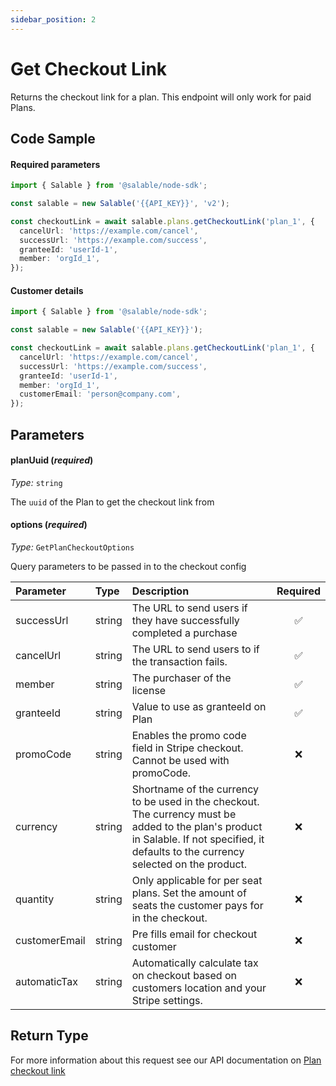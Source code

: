 ```yaml
---
sidebar_position: 2
---
```


# Get Checkout Link

Returns the checkout link for a plan. This endpoint will only work for paid Plans.

## Code Sample

#### Required parameters

```typescript
import { Salable } from '@salable/node-sdk';

const salable = new Salable('{{API_KEY}}', 'v2');

const checkoutLink = await salable.plans.getCheckoutLink('plan_1', {
  cancelUrl: 'https://example.com/cancel',
  successUrl: 'https://example.com/success',
  granteeId: 'userId-1',
  member: 'orgId_1',
});
```

#### Customer details

```typescript
import { Salable } from '@salable/node-sdk';

const salable = new Salable('{{API_KEY}}');

const checkoutLink = await salable.plans.getCheckoutLink('plan_1', {
  cancelUrl: 'https://example.com/cancel',
  successUrl: 'https://example.com/success',
  granteeId: 'userId-1',
  member: 'orgId_1',
  customerEmail: 'person@company.com',
});
```

## Parameters

#### planUuid (_required_)

_Type:_ `string`

The `uuid` of the Plan to get the checkout link from

#### options (_required_)

_Type:_ `GetPlanCheckoutOptions`

Query parameters to be passed in to the checkout config

| **Parameter** | **Type** | **Description** | **Required** |
| :------------ |:------| :---------------------------------------------------------------------------------------------------------------------------------------------------------------------------------------- | :----------: |
| successUrl    | string |  The URL to send users if they have successfully completed a purchase                                                                                                                      |      ✅       |
| cancelUrl     |string | The URL to send users to if the transaction fails.                                                                                                                                        |      ✅       |
| member        | string |The purchaser of the license                                                                                                                                                              |      ✅       |
| granteeId     | string |Value to use as granteeId on Plan                                                                                                                                                         |      ✅       |
| promoCode     | string |Enables the promo code field in Stripe checkout. Cannot be used with promoCode.                                                                                                           |      ❌       |
| currency      | string |Shortname of the currency to be used in the checkout. The currency must be added to the plan's product in Salable. If not specified, it defaults to the currency selected on the product. |      ❌       |
| quantity      | string |Only applicable for per seat plans. Set the amount of seats the customer pays for in the checkout.                                                                                        |      ❌       |
| customerEmail | string |Pre fills email for checkout customer                                                                                                                                                     |      ❌       |
| automaticTax  | string |Automatically calculate tax on checkout based on customers location and your Stripe settings.                                                                                             |      ❌       |

## Return Type

For more information about this request see our API documentation on [Plan checkout link](https://docs.salable.app/api#tag/Plans/operation/getPlanCheckoutLink)

